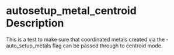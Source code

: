 # autosetup_metal_centroid Description

This is a test to make sure that coordinated metals created via the -auto_setup_metals flag can be passed through to centroid mode.
